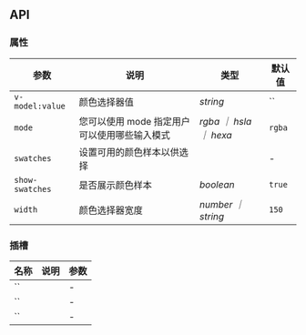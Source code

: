 ## API

### 属性

| 参数 | 说明 | 类型 | 默认值 |
| ----- | -------------- | -------- | ---------- |
| `v-model:value` | 颜色选择器值 | _string_ | `` |
| `mode` | 您可以使用 mode 指定用户可以使用哪些输入模式 | _rgba ｜ hsla ｜ hexa_ | `rgba` |
| `swatches` | 设置可用的颜色样本以供选择 |  | - |
| `show-swatches` | 是否展示颜色样本  | _boolean_ | `true` |
| `width` | 颜色选择器宽度 | _number ｜ string_ | `150` |

### 插槽

| 名称 | 说明 | 参数 |
| ----- | -------------- | -------- |
| `` |  | - |
| `` |  | - |
| `` |  | - |
